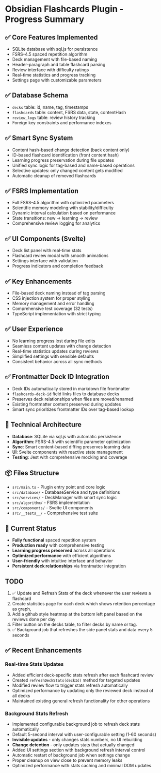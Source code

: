 # Obsidian Flashcards Plugin - Progress Summary

## ✅ Core Features Implemented
- SQLite database with sql.js for persistence
- FSRS-4.5 spaced repetition algorithm
- Deck management with file-based naming
- Header-paragraph and table flashcard parsing
- Review interface with difficulty ratings
- Real-time statistics and progress tracking
- Settings page with customizable parameters

## ✅ Database Schema
- `decks` table: id, name, tag, timestamps
- `flashcards` table: content, FSRS data, state, contentHash
- `review_logs` table: review history tracking
- Foreign key constraints and performance indexes

## ✅ Smart Sync System
- Content hash-based change detection (back content only)
- ID-based flashcard identification (front content hash)
- Learning progress preservation during file updates
- Unified sync logic for tag-based and name-based operations
- Selective updates: only changed content gets modified
- Automatic cleanup of removed flashcards

## ✅ FSRS Implementation
- Full FSRS-4.5 algorithm with optimized parameters
- Scientific memory modeling with stability/difficulty
- Dynamic interval calculation based on performance
- State transitions: new → learning → review
- Comprehensive review logging for analytics

## ✅ UI Components (Svelte)
- Deck list panel with real-time stats
- Flashcard review modal with smooth animations
- Settings interface with validation
- Progress indicators and completion feedback

## ✅ Key Enhancements
- File-based deck naming instead of tag parsing
- CSS injection system for proper styling
- Memory management and error handling
- Comprehensive test coverage (32 tests)
- TypeScript implementation with strict typing

## ✅ User Experience
- No learning progress lost during file edits
- Seamless content updates with change detection
- Real-time statistics updates during reviews
- Simplified settings with sensible defaults
- Consistent behavior across all sync methods

## ✅ Frontmatter Deck ID Integration
- Deck IDs automatically stored in markdown file frontmatter
- `flashcards-deck-id` field links files to database decks
- Preserves deck relationships when files are moved/renamed
- Existing frontmatter content preserved during updates
- Smart sync prioritizes frontmatter IDs over tag-based lookup

## 🔧 Technical Architecture
- **Database**: SQLite via sql.js with automatic persistence
- **Algorithm**: FSRS-4.5 with scientific parameter optimization
- **Sync**: Smart content-based diffing preserves learning data
- **UI**: Svelte components with reactive state management
- **Testing**: Jest with comprehensive mocking and coverage

## 📦 Files Structure
- `src/main.ts` - Plugin entry point and core logic
- `src/database/` - DatabaseService and type definitions
- `src/services/` - DeckManager with smart sync logic
- `src/algorithm/` - FSRS implementation
- `src/components/` - Svelte UI components
- `src/__tests__/` - Comprehensive test suite

## 🎯 Current Status
- **Fully functional** spaced repetition system
- **Production ready** with comprehensive testing
- **Learning progress preserved** across all operations
- **Optimized performance** with efficient algorithms
- **User-friendly** with intuitive interface and behavior
- **Persistent deck relationships** via frontmatter integration


## TODO

1. ✅ Update and Refresh Stats of the deck whenever the user reviews a flashcard
2. Create statistics page for each deck which shows retention percentage as graph,
3. Add a github style heatmap at the bottom left panel based on the reviews done per day
4. Filter button on the decks table, to filter decks by name or tag.
5. ✅ Background job that refreshes the side panel stats and data every 5 seconds

## ✅ Recent Enhancements

### Real-time Stats Updates
- Added efficient deck-specific stats refresh after each flashcard review
- Created `refreshDeckStats(deckId)` method for targeted updates
- Modified review flow to trigger stats refresh automatically
- Optimized performance by updating only the reviewed deck instead of all decks
- Maintained existing general refresh functionality for other operations

### Background Stats Refresh
- Implemented configurable background job to refresh deck stats automatically
- Default 5-second interval with user-configurable setting (1-60 seconds)
- **Invisible updates** - only changes stats numbers, no UI rebuilding
- **Change detection** - only updates stats that actually changed
- Added UI settings section with background refresh interval control
- Automatic restart of background job when settings change
- Proper cleanup on view close to prevent memory leaks
- Optimized performance with stats caching and minimal DOM updates
